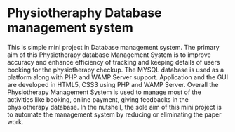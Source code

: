 # Physiotheraphy Database management system 
This is simple mini project in Database management system. The primary aim of this Physiotherapy database Management System is to improve accuracy and enhance efficiency of tracking and keeping details of users booking for the physiotherapy checkup.
The MYSQL database is used as a platform along with PHP and WAMP Server support. Application and the GUI are developed in HTML5, CSS3 using PHP and WAMP Server.
Overall the Physiotherapy Management System is used to manage most of the activities like booking, online payment, giving feedbacks in the physiotherapy database.
In the nutshell, the sole aim of this mini project is to automate the management system by reducing or eliminating the paper work. 
